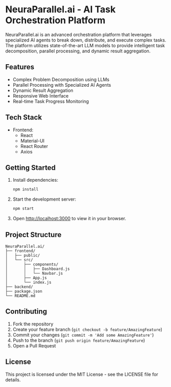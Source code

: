# NeuraParallel.ai - AI Task Orchestration Platform

NeuraParallel.ai is an advanced orchestration platform that leverages specialized AI agents to break down, distribute, and execute complex tasks. The platform utilizes state-of-the-art LLM models to provide intelligent task decomposition, parallel processing, and dynamic result aggregation.

## Features

- Complex Problem Decomposition using LLMs
- Parallel Processing with Specialized AI Agents
- Dynamic Result Aggregation
- Responsive Web Interface
- Real-time Task Progress Monitoring

## Tech Stack

- Frontend:
  - React
  - Material-UI
  - React Router
  - Axios

## Getting Started

1. Install dependencies:
   ```bash
   npm install
   ```

2. Start the development server:
   ```bash
   npm start
   ```

3. Open [http://localhost:3000](http://localhost:3000) to view it in your browser.

## Project Structure

```
NeuraParallel.ai/
├── frontend/
│   ├── public/
│   └── src/
│       ├── components/
│       │   ├── Dashboard.js
│       │   └── Navbar.js
│       ├── App.js
│       └── index.js
├── backend/
├── package.json
└── README.md
```

## Contributing

1. Fork the repository
2. Create your feature branch (`git checkout -b feature/AmazingFeature`)
3. Commit your changes (`git commit -m 'Add some AmazingFeature'`)
4. Push to the branch (`git push origin feature/AmazingFeature`)
5. Open a Pull Request

## License

This project is licensed under the MIT License - see the LICENSE file for details.
